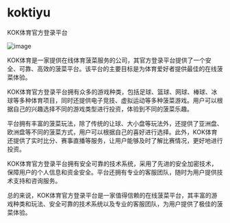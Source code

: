 # koktiyu
KOK体育官方登录平台


![image](https://user-images.githubusercontent.com/132263395/236116774-a7fec3be-c481-4c9c-814c-47b0aeedaacd.png)


KOK体育是一家提供在线体育菠菜服务的公司，其官方登录平台提供了一个安全、可靠、高效的菠菜平台。该平台的主要目标是为体育爱好者提供最佳的在线菠菜体验。

KOK体育官方登录平台拥有众多的游戏种类，包括足球、篮球、网球、棒球、冰球等多种体育项目，同时还提供电子竞技、虚拟运动等多种菠菜游戏。用户可以根据自己的兴趣选择不同的游戏类型进行投资，体验到不同的菠菜乐趣。

平台拥有丰富的菠菜玩法，除了传统的让球、大小盘等玩法外，还提供了亚洲盘、欧洲盘等不同的菠菜方式，用户可以根据自己的喜好进行选择。此外，KOK体育还提供了实时比分、赛事直播等服务，让用户能够及时了解比赛情况，更好地进行投资。

KOK体育官方登录平台拥有安全可靠的技术系统，采用了先进的安全加密技术，保障用户的个人信息和资金安全。平台还拥有专业的客服团队，随时为用户提供技术支持和咨询服务。

总的来说，KOK体育官方登录平台是一家值得信赖的在线菠菜平台，其丰富的游戏种类和玩法、安全可靠的技术系统以及专业的客服团队，为用户提供了极佳的菠菜体验。
